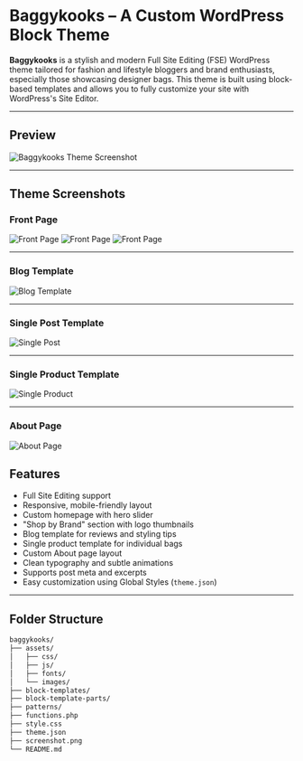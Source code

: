 # Baggykooks – A Custom WordPress Block Theme

**Baggykooks** is a stylish and modern Full Site Editing (FSE) WordPress theme tailored for fashion and lifestyle bloggers and brand enthusiasts, especially those showcasing designer bags. This theme is built using block-based templates and allows you to fully customize your site with WordPress's Site Editor.

---

## Preview

![Baggykooks Theme Screenshot](https://github.com/Nikita20010/BaggyKooks/blob/d2f92d425b0b9d5677f99e576db522583ab9f272/assets/Images/screenshot_Frontpage1.png)

---
## Theme Screenshots

### Front Page

![Front Page](https://github.com/Nikita20010/BaggyKooks/blob/d2f92d425b0b9d5677f99e576db522583ab9f272/assets/Images/screenshot_Frontpage1.png)
![Front Page](https://github.com/Nikita20010/BaggyKooks/blob/f2b4643c86b947eddc9246901d9b27db99ad39b1/assets/Images/screenshot_Frontpage2.png)
![Front Page](https://github.com/Nikita20010/BaggyKooks/blob/f2b4643c86b947eddc9246901d9b27db99ad39b1/assets/Images/screenshot_Frontpage3.png)

---

### Blog Template

![Blog Template](https://github.com/Nikita20010/BaggyKooks/blob/f2b4643c86b947eddc9246901d9b27db99ad39b1/assets/Images/blog_with_sidebar.png)

---
### Single Post Template

![Single Post](https://github.com/Nikita20010/BaggyKooks/blob/f2b4643c86b947eddc9246901d9b27db99ad39b1/assets/Images/single_post.png)

---
### Single Product Template

![Single Product](https://github.com/Nikita20010/BaggyKooks/blob/f2b4643c86b947eddc9246901d9b27db99ad39b1/assets/Images/single_product.png)

---

### About Page

![About Page](https://github.com/Nikita20010/BaggyKooks/blob/f2b4643c86b947eddc9246901d9b27db99ad39b1/assets/Images/about.png)


## Features

- Full Site Editing support
- Responsive, mobile-friendly layout
- Custom homepage with hero slider
- "Shop by Brand" section with logo thumbnails
- Blog template for reviews and styling tips
- Single product template for individual bags
- Custom About page layout
- Clean typography and subtle animations
- Supports post meta and excerpts
- Easy customization using Global Styles (`theme.json`)

---

## Folder Structure

```bash
baggykooks/
├── assets/
│   ├── css/
│   ├── js/
│   ├── fonts/
│   └── images/
├── block-templates/
├── block-template-parts/
├── patterns/
├── functions.php
├── style.css
├── theme.json
├── screenshot.png
└── README.md
